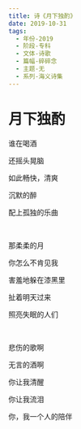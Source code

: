 ```yaml
---
title: 诗《月下独酌》
date: 2019-10-31
tags:
  - 年份-2019
  - 阶段-专科
  - 文体-诗歌
  - 篇幅-碎碎念
  - 主题-无
  - 系列-海义诗集
---
```


# 月下独酌

谁在喝酒

还摇头晃脑

如此畅快，清爽

沉默的醉

配上孤独的乐曲

<br>

那柔柔的月

你怎么不肯见我

害羞地躲在漆黑里

扯着明天过来

照亮失眠的人们

<br>

悲伤的歌啊

无言的酒啊

你让我清醒

你让我流泪

你，我一个人的陪伴
